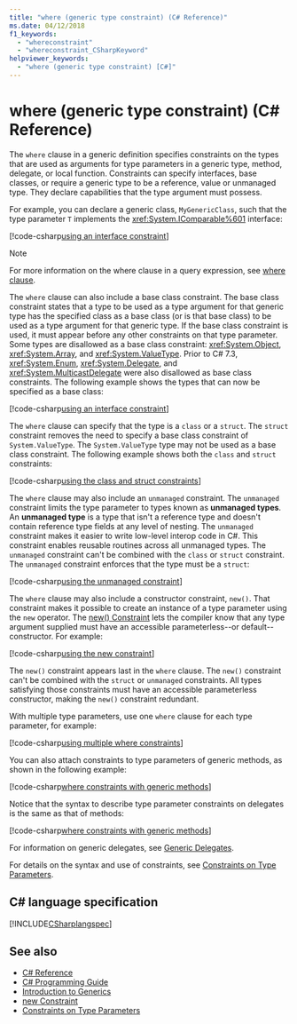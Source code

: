 ```yaml
---
title: "where (generic type constraint) (C# Reference)"
ms.date: 04/12/2018
f1_keywords: 
  - "whereconstraint"
  - "whereconstraint_CSharpKeyword"
helpviewer_keywords: 
  - "where (generic type constraint) [C#]"
---
```

# where (generic type constraint) (C# Reference)

The `where` clause in a generic definition specifies constraints on the types that are used as arguments for type parameters in a generic type, method, delegate, or local function. Constraints can specify interfaces, base classes, or require a generic type to be a reference, value or unmanaged type. They declare capabilities that the type argument must possess.

For example, you can declare a generic class, `MyGenericClass`, such that the type parameter `T` implements the <xref:System.IComparable%601> interface:

[!code-csharp[using an interface constraint](../../../../samples/snippets/csharp/keywords/GenericWhereConstraints.cs#1)]

> [!NOTE]
> For more information on the where clause in a query expression, see [where clause](where-clause.md).

The `where` clause can also include a base class constraint. The base class constraint states that a type to be used as a type argument for that generic type has the specified class as a base class (or is that base class) to be used as a type argument for that generic type. If the base class constraint is used, it must appear before any other constraints on that type parameter. Some types are disallowed as a base class constraint: <xref:System.Object>, <xref:System.Array>, and <xref:System.ValueType>. Prior to C# 7.3, <xref:System.Enum>, <xref:System.Delegate>, and <xref:System.MulticastDelegate> were also disallowed as base class constraints. The following example shows the types that can now be specified as a base class:

[!code-csharp[using an interface constraint](../../../../samples/snippets/csharp/keywords/GenericWhereConstraints.cs#2)]

The `where` clause can specify that the type is a `class` or a `struct`. The `struct` constraint removes the need to specify a base class constraint of `System.ValueType`. The `System.ValueType` type may not be used as a base class constraint. The following example shows both the `class` and `struct` constraints:

[!code-csharp[using the class and struct constraints](../../../../samples/snippets/csharp/keywords/GenericWhereConstraints.cs#3)]

The `where` clause may also include an `unmanaged` constraint. The `unmanaged` constraint limits the type parameter to types known as **unmanaged types**. An **unmanaged type** is a type that isn't a reference type and doesn't contain reference type fields at any level of nesting. The `unmanaged` constraint makes it easier to write low-level interop code in C#. This constraint enables reusable routines across all unmanaged types. The `unmanaged` constraint can't be combined with the `class` or `struct` constraint. The `unmanaged` constraint enforces that the type must be a `struct`:

[!code-csharp[using the unmanaged constraint](../../../../samples/snippets/csharp/keywords/GenericWhereConstraints.cs#4)]

The `where` clause may also include a constructor constraint, `new()`. That constraint makes it possible to create an instance of a type parameter using the `new` operator. The [new() Constraint](new-constraint.md) lets the compiler know that any type argument supplied must have an accessible parameterless--or default-- constructor. For example:

[!code-csharp[using the new constraint](../../../../samples/snippets/csharp/keywords/GenericWhereConstraints.cs#5)]

The `new()` constraint appears last in the `where` clause. The `new()` constraint can't be combined with the `struct` or `unmanaged` constraints. All types satisfying those constraints must have an accessible parameterless constructor, making the `new()` constraint redundant.

With multiple type parameters, use one `where` clause for each type parameter, for example:

[!code-csharp[using multiple where constraints](../../../../samples/snippets/csharp/keywords/GenericWhereConstraints.cs#6)]

You can also attach constraints to type parameters of generic methods, as shown in the following example:

[!code-csharp[where constraints with generic methods](../../../../samples/snippets/csharp/keywords/GenericWhereConstraints.cs#7)]

Notice that the syntax to describe type parameter constraints on delegates is the same as that of methods:

[!code-csharp[where constraints with generic methods](../../../../samples/snippets/csharp/keywords/GenericWhereConstraints.cs#8)]

For information on generic delegates, see [Generic Delegates](../../../csharp/programming-guide/generics/generic-delegates.md).

For details on the syntax and use of constraints, see [Constraints on Type Parameters](../../../csharp/programming-guide/generics/constraints-on-type-parameters.md).

## C# language specification

 [!INCLUDE[CSharplangspec](~/includes/csharplangspec-md.md)]

## See also

- [C# Reference](../../../csharp/language-reference/index.md)  
- [C# Programming Guide](../../../csharp/programming-guide/index.md)  
- [Introduction to Generics](../../../csharp/programming-guide/generics/introduction-to-generics.md)  
- [new Constraint](../../../csharp/language-reference/keywords/new-constraint.md)  
- [Constraints on Type Parameters](../../../csharp/programming-guide/generics/constraints-on-type-parameters.md)  

